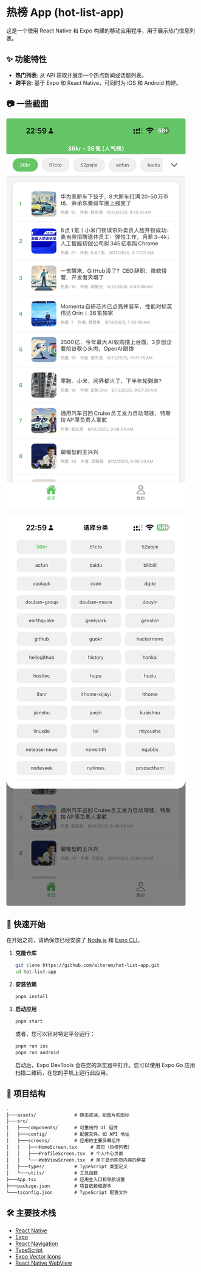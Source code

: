 # 热榜 App (hot-list-app)

这是一个使用 React Native 和 Expo 构建的移动应用程序，用于展示热门信息列表。

## ✨ 功能特性

- **热门列表**: 从 API 获取并展示一个热点新闻或话题列表。
- **跨平台**: 基于 Expo 和 React Native，可同时为 iOS 和 Android 构建。

## 📷 一些截图

![hot-list](./docs/hot-list.png)

![category](./docs/category.png)


## 🚀 快速开始

在开始之前，请确保您已经安装了 [Node.js](https://nodejs.org/) 和 [Expo CLI](https://docs.expo.dev/get-started/installation/)。

1.  **克隆仓库**
    ```bash
    git clone https://github.com/alterem/hot-list-app.git
    cd hot-list-app
    ```

2.  **安装依赖**
    ```bash
    pnpm install
    ```

3.  **启动应用**
    ```bash
    pnpm start
    ```
    或者，您可以针对特定平台运行：
    ```bash
    pnpm run ios
    pnpm run android
    ```
    启动后，Expo DevTools 会在您的浏览器中打开。您可以使用 Expo Go 应用扫描二维码，在您的手机上运行此应用。

## 📂 项目结构

```
.
├───assets/              # 静态资源，如图片和图标
├───src/
│   ├───components/      # 可重用的 UI 组件
│   ├───config/          # 配置文件，如 API 地址
│   ├───screens/         # 应用的主要屏幕组件
│   │   ├───HomeScreen.tsx     # 首页（热榜列表）
│   │   ├───ProfileScreen.tsx  # 个人中心页面
│   │   └───WebViewScreen.tsx  # 用于显示网页内容的屏幕
│   ├───types/           # TypeScript 类型定义
│   └───utils/           # 工具函数
├───App.tsx              # 应用主入口和导航设置
├───package.json         # 项目依赖和脚本
└───tsconfig.json        # TypeScript 配置文件
```

## 🛠️ 主要技术栈

- [React Native](https://reactnative.dev/)
- [Expo](https://expo.dev/)
- [React Navigation](https://reactnavigation.org/)
- [TypeScript](https://www.typescriptlang.org/)
- [Expo Vector Icons](https://docs.expo.dev/guides/icons/)
- [React Native WebView](https://github.com/react-native-webview/react-native-webview)
